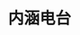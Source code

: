 ---
description: 妹子给你读下流笑话，这是小编测试后的唯一印象，这有什么内涵？
layout: post
results:
- primaryGenreName: Music
  version: '1.0'
  artworkUrl100: http://a85.phobos.apple.com/us/r1000/036/Purple4/v4/58/3d/34/583d34e6-7048-bee1-5fc9-3d4c0ad26e1b/mzl.judjpqtz.png
  trackViewUrl: https://itunes.apple.com/cn/app/nei-han-dian-tai/id684666082?mt=8&uo=4
  artworkUrl60: http://a879.phobos.apple.com/us/r1000/026/Purple/v4/50/c5/40/50c54013-ca46-72ef-4797-3b5d4e8e4d78/Icon.png
  userRatingCountForCurrentVersion: 1
  sellerName: ShanShan Xing
  supportedDevices:
  - iPad3G
  - iPhone-3GS
  - iPadFourthGen4G
  - iPadWifi
  - iPodTouchThirdGen
  - iPadFourthGen
  - iPhone4
  - iPadMini4G
  - iPadThirdGen4G
  - iPodTouchFifthGen
  - iPhone4S
  - iPodTouchourthGen
  - iPad2Wifi
  - iPad23G
  - iPadMini
  - iPadThirdGen
  - iPhone5
  genres:
  - 音乐
  - 娱乐
  trackName: 内涵电台
  description: "内涵电台，不笑不来，\n\n耳机插上，火力全开！\n\n \n\n内涵电台开始造福您的耳朵了！\n\n \n\n——听搞笑的段子，看内涵的文字。\n\n
    \n\n——每日多达60条的搞笑囧事，保证您笑够半小时！\n\n \n\n——贴心设计，wifi下自动下载，为您节省流量。\n\n \n\n——智能播放，段子连续放送，让您娱乐不停，开心不断！"
  price: 0
  trackId: 684666082
  releaseDate: '2013-08-20T03:43:19Z'
  screenshotUrls:
  - http://a1.mzstatic.com/us/r30/Purple6/v4/3d/10/9e/3d109e9f-32d6-2d0b-ee32-d21d56ef872d/screen1136x1136.jpeg
  - http://a2.mzstatic.com/us/r30/Purple6/v4/d2/80/2a/d2802aad-dfdd-89d9-ff87-9d3e5f0be3fa/screen1136x1136.jpeg
  - http://a3.mzstatic.com/us/r30/Purple/v4/b6/6d/91/b66d9177-fe9b-960c-4064-a20f50044db5/screen1136x1136.jpeg
  artistViewUrl: https://itunes.apple.com/cn/artist/shanshanxin/id484926831?uo=4
  primaryGenreId: 6011
  averageUserRatingForCurrentVersion: 4
  kind: software
  fileSizeBytes: '2191953'
  bundleId: com.ss.iphone.essay.JokeRadio
  trackContentRating: 9+
  artistName: Shanshanxin
  trackCensoredName: 内涵电台
  isGameCenterEnabled: false
  contentAdvisoryRating: 9+
  languageCodesISO2A:
  - EN
  features: &a []
  wrapperType: software
  artworkUrl512: http://a85.phobos.apple.com/us/r1000/036/Purple4/v4/58/3d/34/583d34e6-7048-bee1-5fc9-3d4c0ad26e1b/mzl.judjpqtz.png
  formattedPrice: 免费
  artistId: 484926831
  genreIds:
  - '6011'
  - '6016'
  currency: CNY
  ipadScreenshotUrls: *a
category: 音乐
tags: tag1
resultCount: 1
title: 内涵电台

---
